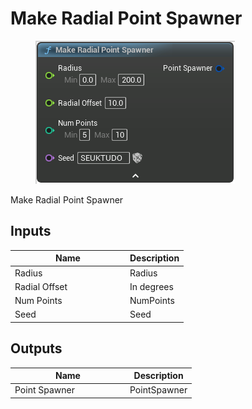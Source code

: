 # Make Radial Point Spawner

<div align="left" data-full-width="false">

<figure><img src="Make_Radial_Point_Spawner.png" alt=""><figcaption></figcaption></figure>

</div>

Make Radial Point Spawner

## Inputs

<table>
<thead><tr><th width="170">Name</th><th>Description</th></tr></thead>
<tbody>
<tr><td>Radius</td><td>Radius</td></tr>
<tr><td>Radial Offset</td><td>In degrees</td></tr>
<tr><td>Num Points</td><td>NumPoints</td></tr>
<tr><td>Seed</td><td>Seed</td></tr>
</tbody>
</table>

## Outputs

<table>
<thead><tr><th width="170">Name</th><th>Description</th></tr></thead>
<tbody>
<tr><td>Point Spawner</td><td>PointSpawner</td></tr>
</tbody>
</table>